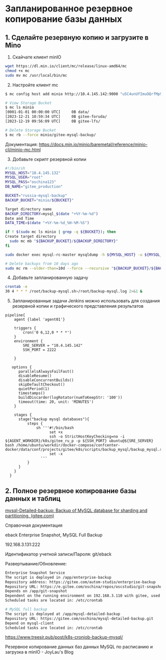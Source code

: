 # Запланированное резервное копирование базы данных

## 1. Сделайте резервную копию и загрузите в Mino

1. Скайчате клиент minIO

```sh
wget https://dl.min.io/client/mc/release/linux-amd64/mc
chmod +x mc
sudo mv mc /usr/local/bin/mc
```



2. Настройте клиент mc

```sh
$ mc config host add minio http://10.4.145.142:9000 "u5C4unUfImuOQrfMp9OU" "dZGu9loZ6xJNguXP9aKjA0cW9fIQFzh8BpMjMSPn"

# View Storage Bucket
$ mc ls minio
[0001-01-01 00:00:00 UTC]     0B data/
[2023-12-21 10:59:34 UTC]     0B gitee-foruda/
[2023-12-19 09:56:09 UTC]     0B gitee-lfs/

# Delete Storage Bucket
$ mc rb --force minio/gitee-mysql-backup/
```

Документация: https://docs.min.io/minio/baremetal/reference/minio-cli/minio-mc.html



3. Добавьте скрипт резервной копии

```sh
#!/bin/sh
MYSQL_HOST="10.4.145.132"
MYSQL_USER="root"
MYSQL_PASS="oschina123"
DB_NAME="gitee_production"

BUCKET="russia-mysql-backup"
BACKUP_BUCKET="minio/${BUCKET}"

Target directory name
BACKUP_DIRECTORY=mysql_$(date "+%Y-%m-%d")
Date and Time
DATA_TIME=$(date "+%Y-%m-%d_%H-%M-%S")

if ! $(sudo mc ls minio | grep -q ${BUCKET}); then
Create target directory
  sudo mc mb "${BACKUP_BUCKET}/${BACKUP_DIRECTORY}"
fi

sudo docker exec mysql-rc-master mysqldump -h ${MYSQL_HOST} -u ${MYSQL_USER} -p${MYSQL_PASS} ${DB_NAME} --single-transaction | gzip | sudo mc pipe --attr "Artist=mysql" "${BACKUP_BUCKET}/${BACKUP_DIRECTORY}/${DB_NAME}-$(date "+%Y-%m-%d_%H-%M-%S").sql.gz"

# Delete backups from 10 days ago
sudo mc rm --older-than=10d --force --recursive "${BACKUP_BUCKET}/${BACKUP_DIRECTORY}/"
```





4. Добавьте запланированную задачу

```sh
crontab -e
30 4 * * * /root/backup-mysql.sh>/root/backup-mysql.log 2>&1 &
```



5. Запланированные задачи Jenkins можно использовать для создания резервной копии и графического представления результатов

```
pipeline{
    agent {label 'agent01'}

    triggers {
        cron('0 6,12,0 * * *')
    }
    environment {
        SRE_SERVER = "10.4.145.142"
        SSH_PORT = 2222

    }

   options {
      parallelsAlwaysFailFast()
      disableResume()
      disableConcurrentBuilds()
      skipDefaultCheckout()
      quietPeriod(1)
      timestamps()
      buildDiscarder(logRotator(numToKeepStr: '100'))
      timeout(time: 20, unit: 'MINUTES')
    }

    stages {
      stage("backup mysql databases"){
          steps {
              sh '''#!/bin/bash
                    set +x
                    ssh -o StrictHostKeyChecking=no -i ${AGENT_WORKDIR}/k8s/gitee_ru_p -p ${SSH_PORT} ubuntu@${SRE_SERVER} bash /home/ubuntu/workdir/docker-compose/confcenter-docker/data/conf/projects/gitee/k8s/scripts/backup_mysql/backup_mysql.sh
                    set -x
                '''
          }
      }
    }
  }
```







## 2. Полное резервное копирование базы данных и таблиц

[mysql-Detailed-backup: Backup of MySQL database for sharding and partitioning. (gitee.com)](https://gitee.com/oschina/mysql-detailed-backup)







Справочная документация

eback Enterprise Snapshot, MySQL Full Backup

192.168.3.131:222

Идентификатор учетной записи/Пароля: git/eback

Развертывание/Обновление:

```sh
Enterprise Snapshot Service
The script is deployed in /app/enterprise-backup
Repository address: https://gitee.com/autom-studio/enterprise-backup
Repository URL: https://e.gitee.com/oschina/repos/oscstudio/git-snapshot
Depends on /app/git-snapshot
Dependent on the running environment on 192.168.3.110 with gitee, used for remote execution of rake tasks, exporting the list of paid repositories that need to be snapshot, requires SSH keyless login
Scheduled tasks are located in: /etc/crontab

# MySQL full backup
The script is deployed at /app/mysql-detailed-backup
Repository URL: https://gitee.com/oschina/mysql-detailed-backup.git
Depend on mysql-client
Scheduled tasks are located in: /etc/crontab
```

https://www.treesir.pub/post/k8s-cronjob-backup-mysql/

Резервное копирование данных баз данных MySQL по расписанию и загрузка в minIO - JoyLau's Blog 